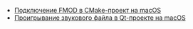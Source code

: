 - [Подключение FMOD в CMake-проект на macOS](FMOD-CMake-macOS)
- [Проигрывание звукового файла в Qt-проекте на macOS](FMOD-qmake-macOS)
